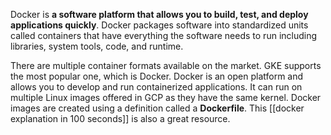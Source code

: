 
Docker is **a software platform that allows you to build, test, and deploy applications quickly**. Docker packages software into standardized units called containers that have everything the software needs to run including libraries, system tools, code, and runtime.

There are multiple container formats available on the market. GKE supports the most popular one, which is Docker. Docker is an open platform and allows you to develop and run containerized applications. It can run on multiple Linux images offered in GCP as they have the same kernel. Docker images are created using a definition called a **Dockerfile**. This [[docker explanation in 100 seconds]] is also a great resource.



